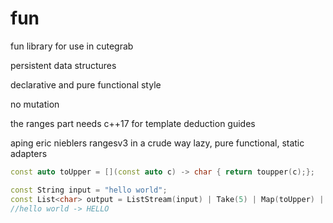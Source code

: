 # fun
fun library for use in cutegrab 

persistent data structures 

declarative and pure functional style 

no mutation 

the ranges part needs c++17 for template deduction guides 

aping eric nieblers rangesv3 in a crude way 
lazy, pure functional, static adapters 
``` c++
const auto toUpper = [](const auto c) -> char { return toupper(c);};

const String input = "hello world";
const List<char> output = ListStream(input) | Take(5) | Map(toUpper) | CollectList();
//hello world -> HELLO
```

